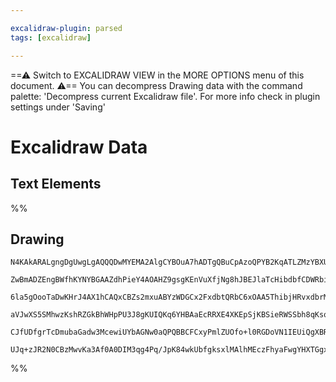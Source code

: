 ```yaml
---

excalidraw-plugin: parsed
tags: [excalidraw]

---
```

==⚠  Switch to EXCALIDRAW VIEW in the MORE OPTIONS menu of this document. ⚠== You can decompress Drawing data with the command palette: 'Decompress current Excalidraw file'. For more info check in plugin settings under 'Saving'


# Excalidraw Data

## Text Elements
%%
## Drawing
```compressed-json
N4KAkARALgngDgUwgLgAQQQDwMYEMA2AlgCYBOuA7hADTgQBuCpAzoQPYB2KqATLZMzYBXUtiRoIACyhQ4zZAHoFAc0JRJQgEYA6bGwC2CgF7N6hbEcK4OCtptbErHALRY8RMpWdx8Q1TdIEfARcZgRmBShcZQUebQBObR4aOiCEfQQOKGZuAG1wMFAwYogSbghSZQB1ACV9ADEAfQBHAE16gDNMACsANSFmSV6AGTqU4shYRHLA7CiOZWDxksxu

ZwBmADZEngBWfhKYNYBGAAZdhPieY4AOAHZ9gsgKEnVuXfjNg8hJBEJlaTcHibdbfCDWRbiVCnMHMKCkNgAawQAGE2Pg2KRygBiY4IPF45aQTS4bCI5QIoQcYhojFYiTw6zMOC4QJZIkQDqEfD4ADKsCWEkEHg5cIRyKqr0kQNh8KRCH5MEF6GFZTBlIBHHCOTQxzBbBZ2DUR11pxhTwgFOEcAAksQdahcgBdMEdcgZO3cDhCHlgwjUrDlXCnDmU

6la5gOooTaDwKHrJ4AX1hCAQxCBZs2mxuABYzWDGCx2FxdbtQRbC6xOAA5ThibjHRvxdbrM3rPgWwjMAAiaSgae4HQIYTBmmE1IAosEMlkHd7fRahHBiLh++ndXcc+tdjdc1uc1mwUQOIivT78Ee2GSB2gh/gwgVE+AXXRcHA4PzV1Do9BfhlykQAJQMsDCEAgFAAEKkuSYY0uimI4h0SHISB2AiGyUA2v2+j8uKqLwfS6C4viJGoehmSYdhUFkl

aVJwXS5SMhwzKshRZGkBhWHpPU3J8gKUIQKq6YHBAaEcRRXE4XKEpSjKBSieRWSSbh8qKsqgnomq8liZx2E1MImrag2Ik6RJ2EAPKGsaDb5tpimUdxnBQPUuD6NyJqoI8JSmUp2H1E5vKEEYUI8Oa3n2ZJAAqWBQAAgoBJboMEHTASZEXYZ+pBxRxbAUL8uDrqg84XnZ4m+ekE7UrFOV5SEhXgjV7G6ek1UIhQkVxjM47CfJzDYAiPIABrcA8iQP

CJfUDfgrTcDmubaGadw3McewiUYbAGNw0aQPQBBCFCxyPmlZUOfo+l0RGDoVN1IEUiQgXBRmIl3cQ/IIHA7zPaQJAALJsMQCCVbgmjBIVd4jvJL20ghaDbRAEHovVlQkgAFNcdzULwxwY1jOOnNouwAJQcjUCDKD6rIzMoqM8K2mO0zCvB09CBPE0dpUYSpyKWVAxZzueIluq5CCkwG30LFtFqZMDoPcPC+1gtgRAfWg8sIGCHDC3LpAKxawhQMe

UJq+zJR2N0CBzMwvKa3Af0A0DIM3qg4Pq/JpK84wkUbfgksxlMAlhMEczFhyaFwgYHXTGgxWXteYPDq7Mb4KEcXB573tnjyj7gMmdBcsEUZPomQA
```
%%
